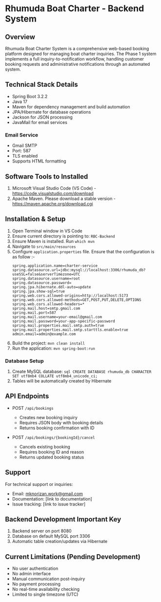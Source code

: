 # Rhumuda Boat Charter - Backend System

## Overview

Rhumuda Boat Charter System is a comprehensive web-based booking platform designed for managing boat charter inquiries. The Phase 1 system implements a full inquiry-to-notification workflow, handling customer booking requests and administrative notifications through an automated system.

## Technical Stack Details

- Spring Boot 3.2.2
- Java 17
- Maven for dependency management and build automation
- JPA/Hibernate for database operations
- Jackson for JSON processing
- JavaMail for email services

### Email Service

- Gmail SMTP
- Port: 587
- TLS enabled
- Supports HTML formatting

## Software Tools to Installed

1. Microsoft Visual Studio Code (VS Code) - https://code.visualstudio.com/download
2. Apache Maven. Please download a stable version - https://maven.apache.org/download.cgi

## Installation & Setup

1. Open Terminal window in VS Code
2. Ensure current directory is pointing to: `RBC-Backend`
3. Ensure Maven is installed. Run `which mvn`
4. Navigate to `src/main/resources`
5. Configure `application.properties` file. Ensure that the configuration is as follow :-
   ```
   spring.application.name=charter-service
   spring.datasource.url=jdbc:mysql://localhost:3306/rhumuda_db?useSSL=false&serverTimezone=UTC
   spring.datasource.username=root
   spring.datasource.password=
   spring.jpa.hibernate.ddl-auto=update
   spring.jpa.show-sql=true
   spring.web.cors.allowed-origins=http://localhost:5173
   spring.web.cors.allowed-methods=GET,POST,PUT,DELETE,OPTIONS
   spring.web.cors.allowed-headers=*
   spring.mail.host=smtp.gmail.com
   spring.mail.port=587
   spring.mail.username=your-email@gmail.com
   spring.mail.password=your-app-specific-password
   spring.mail.properties.mail.smtp.auth=true
   spring.mail.properties.mail.smtp.starttls.enable=true
   admin.email=admin@example.com
   ```
6. Build the project: `mvn clean install`
7. Run the application: `mvn spring-boot:run`

### Database Setup

1. Create MySQL database: `sql
CREATE DATABASE rhumuda_db
CHARACTER SET utf8mb4
COLLATE utf8mb4_unicode_ci;   `
2. Tables will be automatically created by Hibernate

## API Endpoints

- POST `/api/bookings`

  - Creates new booking inquiry
  - Requires JSON body with booking details
  - Returns booking confirmation with ID

- POST `/api/bookings/{bookingId}/cancel`
  - Cancels existing booking
  - Requires booking ID and reason
  - Returns updated booking status

## Support

For technical support or inquiries:

- Email: mknorizan.work@gmail.com
- Documentation: [link to documentation]
- Issue tracking: [link to issue tracker]

## Backend Development Important Key

1. Backend server on port 8080
2. Database on default MySQL port 3306
3. Automatic table creation/updates via Hibernate

## Current Limitations (Pending Development)

- No user authentication
- No admin interface
- Manual communication post-inquiry
- No payment processing
- No real-time availability checking
- Limited to single timezone (UTC)
